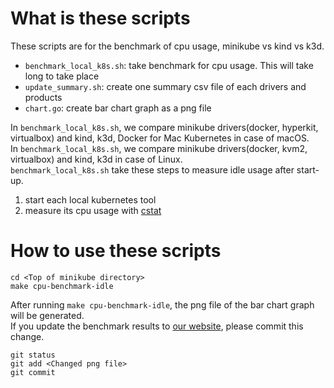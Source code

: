 # What is these scripts
These scripts are for the benchmark of cpu usage, minikube vs kind vs k3d.   

 * `benchmark_local_k8s.sh`: take benchmark for cpu usage. This will take long to take place  
 * `update_summary.sh`: create one summary csv file of each drivers and products
 * `chart.go`: create bar chart graph as a png file
 
In `benchmark_local_k8s.sh`, we compare minikube drivers(docker, hyperkit, virtualbox) and kind, k3d, Docker for Mac Kubernetes in case of macOS.   
In `benchmark_local_k8s.sh`, we compare minikube drivers(docker, kvm2, virtualbox) and kind, k3d in case of Linux.   
`benchmark_local_k8s.sh` take these steps to measure idle usage after start-up.   

  1. start each local kubernetes tool
  2. measure its cpu usage with [cstat](https://github.com/tstromberg/cstat)

# How to use these scripts
 
```
cd <Top of minikube directory>
make cpu-benchmark-idle
```

After running `make cpu-benchmark-idle`, the png file of the bar chart graph will be generated.  
If you update the benchmark results to [our website](https://minikube.sigs.k8s.io/docs/benchmarks/), please commit this change.

```
git status
git add <Changed png file>
git commit
```